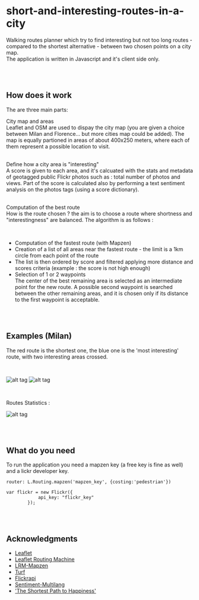 # short-and-interesting-routes-in-a-city

Walking routes planner which try to find interesting but not too long routes - compared to the shortest alternative -  between two chosen points on a city map. <br />
The application is written in Javascript and it's client side only.

<br />

<br />



## How does it work

The are three main parts: <br />

City map and areas <br />
Leaflet and OSM are used to dispay the city map (you are given a choice between Milan and Florence... but more cities map could be added). The map is equally partioned in areas of about 400x250 meters, where each of them represent a possible location to visit. <br /> <br />

Define how a city area is "interesting" <br />
A score is given to each area, and it's calcuated with the stats and metadata of geotagged public Flickr photos such as : total number of photos and views. Part of the score is calculated also by performing a text sentiment analysis on the photos tags (using a score dictionary).
<br /> <br />

Computation of the best route  <br />
How is the route chosen ? the aim is to choose a route where shortness and "interestingness" are balanced. The algorithm is as follows : 


<br />


* Computation of the fastest route (with Mapzen)
* Creation of a list of all areas near the fastest route - the limit is a 1km circle from each point of the route <br /> 
* The list is then ordered by score and filtered applying more distance and scores criteria (example : the score is not high enough) <br /> 
* Selection of 1 or 2 waypoints <br /> The center of the best remaining area is selected as an intermediate point for the new route. A possible second waypoint is searched between the other remaining areas, and it is chosen only if its distance to the first waypoint is  acceptable. <br /> 

<br />

<br />

## Examples (Milan)

The red route is the shortest one, the blue one is the 'most interesting' route, with two interesting areas crossed.

<br />

![alt tag](https://github.com/ryvius92/short-and-interesting-routes-in-a-city/blob/master/percorso.jpg) ![alt tag](https://github.com/ryvius92/short-and-interesting-routes-in-a-city/blob/master/istruzioni_percorso.jpg)

<br />

Routes Statistics :

![alt tag](https://github.com/ryvius92/short-and-interesting-routes-in-a-city/blob/master/valutazione1.jpg)




<br />

<br />


## What do you need

To run the application you need a mapzen key (a free key is fine as well) and a lickr developer key.

```
router: L.Routing.mapzen('mapzen_key', {costing:'pedestrian'})
```

```
var flickr = new Flickr({
			api_key: "flickr_key"
		});
```

<br />

<br />



## Acknowledgments

* [Leaflet](http://leafletjs.com/)
* [Leaflet Routing Machine](https://github.com/perliedman/leaflet-routing-machine)
* [LRM-Mapzen](https://github.com/mapzen/lrm-mapzen)
* [Turf](https://github.com/Turfjs/turf)
* [Flickrapi](https://github.com/Pomax/node-flickrapi)
* [Sentiment-Multilang](https://github.com/davidemiceli/sentiment-multilang)
* ['The Shortest Path to Happiness'](https://arxiv.org/abs/1407.1031)






